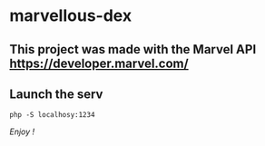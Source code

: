 # marvellous-dex

## This project was made with the Marvel API https://developer.marvel.com/

## Launch the serv

`php -S localhosy:1234`

_Enjoy !_

